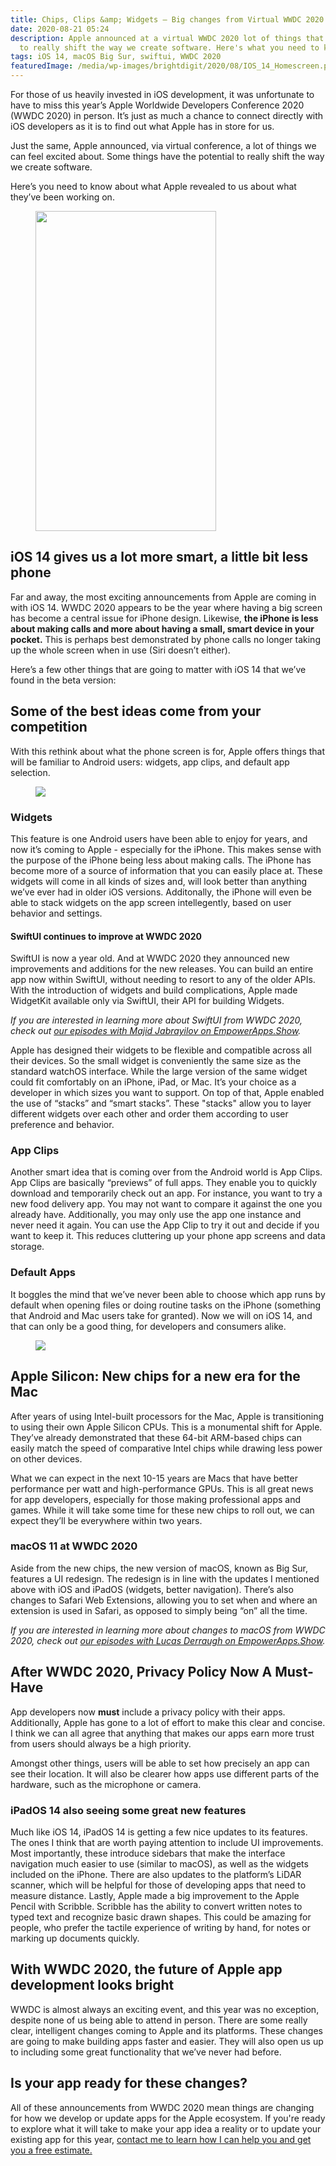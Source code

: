 ```yaml
---
title: Chips, Clips &amp; Widgets – Big changes from Virtual WWDC 2020
date: 2020-08-21 05:24
description: Apple announced at a virtual WWDC 2020 lot of things that have the potential
  to really shift the way we create software. Here's what you need to know...
tags: iOS 14, macOS Big Sur, swiftui, WWDC 2020
featuredImage: /media/wp-images/brightdigit/2020/08/IOS_14_Homescreen.png
---
```

For those of us heavily invested in iOS development, it was unfortunate
to have to miss this year’s Apple Worldwide Developers Conference 2020
(WWDC 2020) in person. It’s just as much a chance to connect directly
with iOS developers as it is to find out what Apple has in store for us.

Just the same, Apple announced, via virtual conference, a lot of things
we can feel excited about. Some things have the potential to really
shift the way we create software.

Here’s you need to know about what Apple revealed to us about what
they’ve been working on.

<figure>
<img src="https://brightdigit.com/wp-content/uploads/2020/08/IMG_0091-577x1024.png" class="wp-image-2154" width="289" height="512" />
</figure>

## iOS 14 gives us a lot more smart, a little bit less phone

Far and away, the most exciting announcements from Apple are coming in
with iOS 14. WWDC 2020 appears to be the year where having a big screen
has become a central issue for iPhone design. Likewise, **the iPhone is
less about making calls and more about having a small, smart device in
your pocket.** This is perhaps best demonstrated by phone calls no
longer taking up the whole screen when in use (Siri doesn’t either).

Here’s a few other things that are going to matter with iOS 14 that
we’ve found in the beta version:

## Some of the best ideas come from your competition

With this rethink about what the phone screen is for, Apple offers
things that will be familiar to Android users: widgets, app clips, and
default app selection.

<figure>
<img src="https://brightdigit.com/wp-content/uploads/2020/08/IOS_14_Homescreen.png" class="wp-image-2153" />
</figure>

### Widgets

This feature is one Android users have been able to enjoy for years, and
now it’s coming to Apple - especially for the iPhone. This makes sense
with the purpose of the iPhone being less about making calls. The iPhone
has become more of a source of information that you can easily place at.
These widgets will come in all kinds of sizes and, will look better than
anything we’ve ever had in older iOS versions. Additonally, the iPhone
will even be able to stack widgets on the app screen intellegently,
based on user behavior and settings. 

#### SwiftUI continues to improve at WWDC 2020

SwiftUI is now a year old. And at WWDC 2020 they announced new
improvements and additions for the new releases. You can build an entire
app now within SwiftUI, without needing to resort to any of the older
APIs. With the introduction of widgets and build complications, Apple
made WidgetKit available only via SwiftUI, their API for building
Widgets.

*If you are interested in learning more about SwiftUI from WWDC 2020,
check out [our episodes with Majid Jabrayilov on
EmpowerApps.Show](https://share.transistor.fm/s/44dc8297).*

Apple has designed their widgets to be flexible and compatible across
all their devices. So the small widget is conveniently the same size as
the standard watchOS interface. While the large version of the same
widget could fit comfortably on an iPhone, iPad, or Mac. It’s your
choice as a developer in which sizes you want to support. On top of
that, Apple enabled the use of “stacks” and “smart stacks”. These
"stacks" allow you to layer different widgets over each other and order
them according to user preference and behavior.

### App Clips

Another smart idea that is coming over from the Android world is App
Clips. App Clips are basically “previews” of full apps. They enable you
to quickly download and temporarily check out an app. For instance, you
want to try a new food delivery app. You may not want to compare it
against the one you already have. Additionally, you may only use the app
one instance and never need it again. You can use the App Clip to try it
out and decide if you want to keep it. This reduces cluttering up your
phone app screens and data storage.

### Default Apps

It boggles the mind that we’ve never been able to choose which app runs
by default when opening files or doing routine tasks on the iPhone
(something that Android and Mac users take for granted). Now we will on
iOS 14, and that can only be a good thing, for developers and consumers
alike.

<figure>
<img src="https://brightdigit.com/wp-content/uploads/2020/08/macOS-Big-Sur-1024x576.jpg" class="wp-image-2163" />
</figure>

## Apple Silicon: New chips for a new era for the Mac

After years of using Intel-built processors for the Mac, Apple is
transitioning to using their own Apple Silicon CPUs. This is a
monumental shift for Apple. They’ve already demonstrated that these
64-bit ARM-based chips can easily match the speed of comparative Intel
chips while drawing less power on other devices.

What we can expect in the next 10-15 years are Macs that have better
performance per watt and high-performance GPUs. This is all great news
for app developers, especially for those making professional apps and
games. While it will take some time for these new chips to roll out, we
can expect they’ll be everywhere within two years.

### macOS 11 at WWDC 2020

Aside from the new chips, the new version of macOS, known as Big Sur,
features a UI redesign. The redesign is in line with the updates I
mentioned above with iOS and iPadOS (widgets, better navigation).
There’s also changes to Safari Web Extensions, allowing you to set when
and where an extension is used in Safari, as opposed to simply being
“on” all the time.

*If you are interested in learning more about changes to macOS from WWDC
2020, check out [our episodes with Lucas Derraugh on
EmpowerApps.Show](https://share.transistor.fm/s/416088a5).*

## After WWDC 2020, Privacy Policy Now A Must-Have

App developers now **must** include a privacy policy with their apps.
Additionally, Apple has gone to a lot of effort to make this clear and
concise. I think we can all agree that anything that makes our apps earn
more trust from users should always be a high priority.

Amongst other things, users will be able to set how precisely an app can
see their location. It will also be clearer how apps use different parts
of the hardware, such as the microphone or camera.

### iPadOS 14 also seeing some great new features

Much like iOS 14, iPadOS 14 is getting a few nice updates to its
features. The ones I think that are worth paying attention to include UI
improvements. Most importantly, these introduce sidebars that make the
interface navigation much easier to use (similar to macOS), as well as
the widgets included on the iPhone. There are also updates to the
platform’s LiDAR scanner, which will be helpful for those of developing
apps that need to measure distance. Lastly, Apple made a big improvement
to the Apple Pencil with Scribble. Scribble has the ability to convert
written notes to typed text and recognize basic drawn shapes. This could
be amazing for people, who prefer the tactile experience of writing by
hand, for notes or marking up documents quickly.

## With WWDC 2020, the future of Apple app development looks bright

WWDC is almost always an exciting event, and this year was no exception,
despite none of us being able to attend in person. There are some really
clear, intelligent changes coming to Apple and its platforms. These
changes are going to make building apps faster and easier. They will
also open us up to including some great functionality that we’ve never
had before.

## Is your app ready for these changes?

All of these announcements from WWDC 2020 mean things are changing for
how we develop or update apps for the Apple ecosystem. If you're ready
to explore what it will take to make your app idea a reality or to
update your existing app for this year, [contact me to learn how I can
help you and get you a free estimate.](https://brightdigit.com/contact/)
